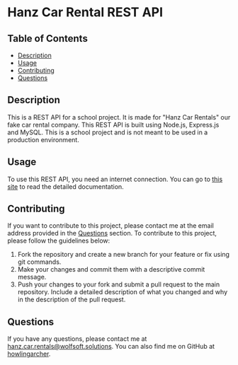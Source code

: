# Hanz Car Rental REST API

## Table of Contents
- [Description](#description)
- [Usage](#usage)
- [Contributing](#contributing)
- [Questions](#questions)
  
## Description
This is a REST API for a school project. It is made for "Hanz Car Rentals" our fake car rental company. This REST API is built using Node.js, Express.js and MySQL. This is a school project and is not meant to be used in a production environment.

## Usage
To use this REST API, you need an internet connection. You can go to [this site](api.hcr.yoursister.zip) to read the detailed documentation.

## Contributing
If you want to contribute to this project, please contact me at the email address provided in the [Questions](#questions) section. 
To contribute to this project, please follow the guidelines below:
1. Fork the repository and create a new branch for your feature or fix using git commands.
2. Make your changes and commit them with a descriptive commit message.
3. Push your changes to your fork and submit a pull request to the main repository. Include a detailed description of what you changed and why in the description of the pull request.

## Questions
If you have any questions, please contact me at [hanz.car.rentals@wolfsoft.solutions](mailto:hanz.car.rentals@wolfsoft.solutions).
You can also find me on GitHub at [howlingarcher](https://github.com/howlingarcher).
